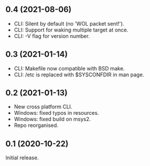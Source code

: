 0.4 (2021-08-06)
----------------
 - CLI: Silent by default (no 'WOL packet sent!').
 - CLI: Support for waking multiple target at once.
 - CLI: -V flag for version number.

0.3 (2021-01-14)
-----------------
 - CLI: Makefile now compatible with BSD make.
 - CLI: /etc is replaced with $SYSCONFDIR in man page.

0.2 (2021-01-13)
-----------------
 - New cross platform CLI.
 - Windows: fixed typos in resources.
 - Windows: fixed build on msys2.
 - Repo reorganised.

0.1 (2020-10-22)
----------------
Initial release.
